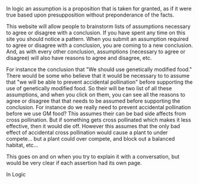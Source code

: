 In logic an assumption is a proposition that is taken for granted, as if it were true based upon presupposition without preponderance of the facts.

This website will allow people to brainstorm lists of assumptions necessary to agree or disagree with a conclusion. If you have spent any time on this site you should notice a pattern. When you submit an assumption required to agree or disagree with a conclusion, you are coming to a new conclusion. And, as with every other conclusion, assumptions (necessary to agree or disagree) will also have reasons to agree and disagree, etc.

For instance the conclusion that "We should use genetically modified food." There would be some who believe that it would be necessary to to assume that "we will be able to prevent accidental pollination" before supporting the use of genetically modified food.  So their will be two list of all these assumptions, and when you click on them, you can see all the reasons to agree or disagree that that needs to be assumed before supporting the conclusion. For instance do we really need to prevent accidental pollination before we use GM food? This assumes their can be bad side affects from cross pollination. But if something gets cross pollinated which makes it less effective, then it would die off. However this assumes that the only bad effect of accidental cross pollination would cause a plant to under compete... but a plant could over compete, and block out a balanced habitat, etc...

This goes on and on when you try to explain it with a conversation, but would be very clear if each assertion had its own page.

In Logic